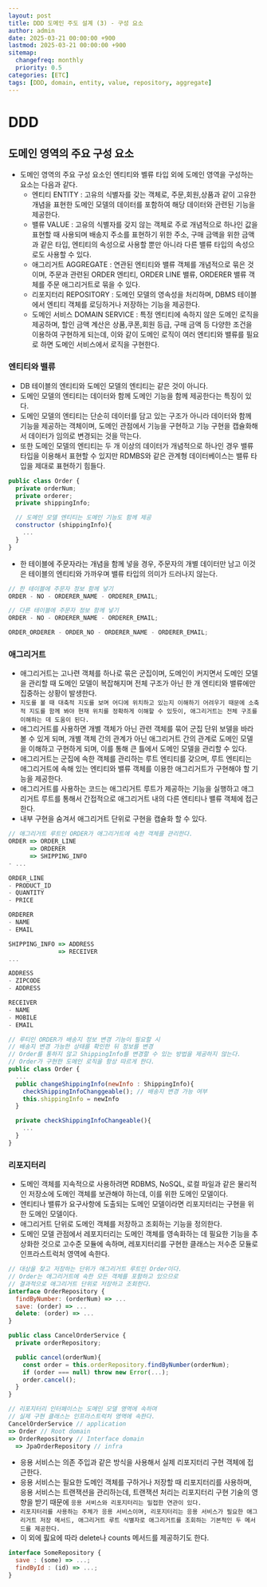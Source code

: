 ```yaml
---
layout: post
title: DDD 도메인 주도 설계 (3) - 구성 요소
author: admin
date: 2025-03-21 00:00:00 +900
lastmod: 2025-03-21 00:00:00 +900
sitemap:
  changefreq: monthly
  priority: 0.5
categories: [ETC]
tags: [DDD, domain, entity, value, repository, aggregate]
---
```


# DDD

## 도메인 영역의 주요 구성 요소

- 도메인 영역의 주요 구성 요소인 엔티티와 벨류 타입 외에 도메인 영역을 구성하는 요소는 다음과 같다.
  - 엔티티 ENTITY : 고유의 식별자를 갖는 객체로, 주문,회원,상품과 같이 고유한 개념을 표현한 도메인 모델의 데이터를 포함하여 해당 데이터와 관련된 기능을 제공한다.
  - 밸류 VALUE : 고유의 식별자를 갖지 않는 객체로 주로 개념적으로 하나인 값을 표현할 때 사용되며 배송지 주소를 표현하기 위한 주소, 구매 금액을 위한 금액과 같은 타입, 엔티티의 속성으로 사용할 뿐만 아니라 다른 밸류 타입의 속성으로도 사용할 수 있다.
  - 애그리거트 AGGREGATE : 연관된 엔티티와 밸류 객체를 개념적으로 묶은 것이며, 주문과 관련된 ORDER 엔티티, ORDER LINE 밸류, ORDERER 밸류 객체를 주문 애그리거트로 묶을 수 있다.
  - 리포지터리 REPOSITORY : 도메인 모델의 영속성을 처리하며, DBMS 테이블에서 엔티티 객체를 로딩하거나 저장하는 기능을 제공한다.
  - 도메인 서비스 DOMAIN SERVICE : 특정 엔티티에 속하지 않은 도메인 로직을 제공하며, 할인 금액 계산은 상품,쿠폰,회원 등급, 구매 금액 등 다양한 조건을 이용하여 구현하게 되는데, 이와 같이 도메인 로직이 여러 엔티티와 밸류를 필요로 하면 도메인 서비스에서 로직을 구현한다.

### 엔티티와 밸류

- DB 테이블의 엔티티와 도메인 모델의 엔티티는 같은 것이 아니다.
- 도메인 모델의 엔티티는 데이터와 함께 도메인 기능을 함께 제공한다는 특징이 있다.
- 도메인 모델의 엔티티는 단순히 데이터를 담고 있는 구조가 아니라 데이터와 함께 기능을 제공하는 객체이며, 도메인 관점에서 기능을 구현하고 기능 구현을 캡슐화해서 데이터가 임의로 변경되는 것을 막는다.
- 또한 도메인 모델의 엔티티는 두 개 이상의 데이터가 개념적으로 하나인 경우 밸류 타입을 이용해서 표현할 수 있지만 RDMBS와 같은 관계형 데이터베이스는 밸류 타입을 제대로 표현하기 힘들다.

```js
public class Order {
  private orderNum;
  private orderer;
  private shippingInfo;

  // 도메인 모델 엔티티는 도메인 기능도 함께 제공
  constructor (shippingInfo){
    ...
  }
}
```

- 한 테이블에 주문자라는 개념을 함께 넣을 경우, 주문자의 개별 데이터만 남고 이것은 테이블의 엔티티와 가까우며 밸류 타입의 의미가 드러나지 않는다.

```js
// 한 테이블에 주문자 정보 함께 넣기
ORDER - NO - ORDERER_NAME - ORDERER_EMAIL;

// 다른 테이블에 주문자 정보 함께 넣기
ORDER - NO - ORDERER_NAME - ORDERER_EMAIL;

ORDER_ORDERER - ORDER_NO - ORDERER_NAME - ORDERER_EMAIL;
```

### 애그리거트

- 애그리거트는 고나련 객체를 하나로 묶은 군집이며, 도메인이 커지면서 도메인 모델을 관리할 때 도메인 모델이 복잡해지며 전체 구조가 아닌 한 개 엔티티와 밸류에만 집중하는 상황이 발생한다.
- `지도를 볼 때 대축적 지도를 보며 어디에 위치하고 있는지 이해하기 어려우기 때문에 소축적 지도를 함께 봐야 현재 위치를 정확하게 이해할 수 있듯이, 애그리거트는 전체 구조를 이해하는 데 도움이 된다.`
- 애그리거트를 사용하면 개별 객체가 아닌 관련 객체를 묶어 군집 단위 보델을 바라볼 수 있게 되며, 개별 객체 간의 관계가 아닌 애그리거트 간의 관계로 도메인 모델을 이해하고 구현하게 되며, 이를 통해 큰 틀에서 도메인 모델을 관리할 수 있다.
- 애그리거트는 군집에 속한 객체를 관리하는 루트 엔티티를 갖으며, 루트 엔티티는 애그리거트에 속해 있는 엔티티와 밸류 객체를 이용한 애그리거트가 구현해야 할 기능을 제공한다.
- 애그리거트를 사용하는 코드는 애그리거트 루트가 제공하는 기능을 실행하고 애그리거트 루트를 통해서 간접적으로 애그리거트 내의 다른 엔티티나 밸류 객체에 접근한다.
- 내부 구현을 숨겨서 애그리거트 단위로 구현을 캡슐화 할 수 있다.

```js
// 애그리거트 루트인 ORDER가 애그리거트에 속한 객체를 관리한다.
ORDER => ORDER_LINE
      => ORDERER
      => SHIPPING_INFO
- ...

ORDER_LINE
- PRODUCT_ID
- QUANTITY
- PRICE

ORDERER
- NAME
- EMAIL

SHIPPING_INFO => ADDRESS
              => RECEIVER
...

ADDRESS
- ZIPCODE
- ADDRESS

RECEIVER
- NAME
- MOBILE
- EMAIL

// 루티인 ORDER가 배송지 정보 변경 기능이 필요할 시
// 배송지 변경 가능한 상태를 확인한 뒤 정보를 변경
// Order를 통하지 않고 ShippingInfo를 변경할 수 있는 방법을 제공하지 않는다.
// Order가 구현한 도메인 로직을 항상 따르게 한다.
public class Order {
  ...
  public changeShippingInfo(newInfo : ShippingInfo){
    checkShippingInfoChanggeable(); // 배송지 변경 가능 여부
    this.shippingInfo = newInfo
  }

  private checkShippingInfoChangeable(){
    ...
  }
}
```

### 리포지터리

- 도메인 객체를 지속적으로 사용하려면 RDBMS, NoSQL, 로컬 파일과 같은 물리적인 저장소에 도메인 객체를 보관해야 하는데, 이를 위한 도메인 모델이다.
- 엔티티나 밸류가 요구사항에 도출되는 도메인 모델이라면 리포지터리는 구현을 위한 도메인 모델이다.
- 애그리거트 단위로 도메인 객체를 저장하고 조회하는 기능을 정의한다.
- 도메인 모델 관점에서 레포지터리는 도메인 객체를 영속화하는 데 필요한 기능을 추상화한 것으로 고수준 모듈에 속하며, 레포지터리를 구현한 클래스는 저수준 모듈로 인프라스트럭처 영역에 속한다.

```js
// 대상을 찾고 저장하는 단위가 애그리거트 루트인 Order이다.
// Order는 애그리거트에 속한 모든 객체를 포함하고 있으므로
// 결과적으로 애그리거트 단위로 저장하고 조회한다.
interface OrderRepository {
  findByNumber: (orderNum) => ...
  save: (order) => ...
  delete: (order) => ...
}

public class CancelOrderService {
  private orderRepository;

  public cancel(orderNum){
    const order = this.orderRepository.findByNumber(orderNum);
    if (order === null) throw new Error(...);
    order.cancel();
  }
}
```

```js
// 리포지터리 인터페이스는 도메인 모델 영역에 속하며
// 실제 구현 클래스는 인프라스트럭처 영역에 속한다.
CancelOrderService // application
=> Order // Root domain
=> OrderRepository // Interface domain
  => JpaOrderRepository // infra
```

- 응용 서비스는 의존 주입과 같은 방식을 사용해서 실제 리포지터리 구현 객체에 접근한다.
- 응용 서비스는 필요한 도메인 객체를 구하거나 저장할 때 리포지터리를 사용하며, 응용 서비스는 트랜잭션을 관리하는데, 트랜잭션 처리는 리포지터리 구현 기술의 영향을 받기 때문에 `응용 서비스와 리포지터리는 밀접한 연관이 있다.`
- `리포지터리를 사용하는 주체가 응용 서비스이며, 리포지터리는 응용 서비스가 필요한 애그리거트 저장 메서드, 애그리거트 루트 식별자로 애그리거트를 조회하는 기본적인 두 메서드를 제공한다.`
- 이 외에 핋요에 따라 delete나 counts 메서드를 제공하기도 한다.

```js
interface SomeRepository {
  save : (some) => ...;
  findById : (id) => ...;
}
```
